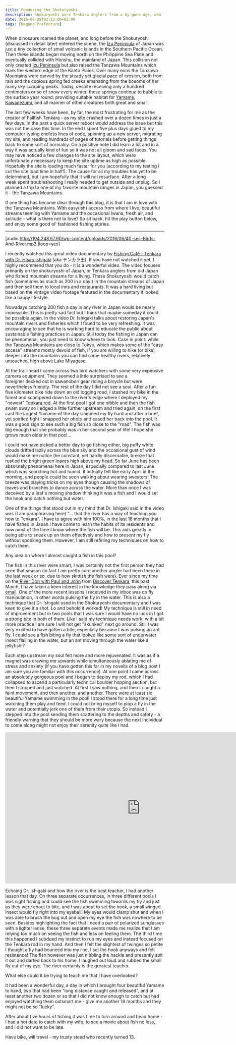 ```yaml
---
title: Pondering the Shokuryoshi
description: Shokuryoshi were Tenkara anglers from a by-gone age, who fished the keiryu of Japan for a living. Their ingenuity has given us Tenkara as we know it today...
date: 2016-06-29T03:13:00+02:00
tags: [Nagano Prefecture]
---
```

<div class="text-lg mt-2">
<p class="mb-2">When dinosaurs roamed the planet, and long before the Shokuryoshi (discussed in detail later) entered the scene, the <a href="https://www.fallfishtenkara.com/izu-skyline/" target="_blank" rel="noopener">Izu Peninsula</a> of Japan was just a tiny collection of small volcanic islands in the Southern Pacific Ocean. Then these islands began moving north on the Philippine Sea Plate and eventually collided with Honshu, the mainland of Japan. This collision not only created <a href="https://www.fallfishtenkara.com/mount-amagi/" target="_blank" rel="noopener">Izu Peninsula</a> but also raised the Tanzawa Mountains which mark the western edge of the Kanto Plains. Over many eons the Tanzawa Mountains were carved by the steady yet glacial pace of erosion, both from rain and the copious spring fed creeks emanating from the bosoms of her many sky scraping peaks. Today, despite receiving only a hundred centimeters or so of snow every winter, these springs continue to bubble to the surface year round; providing suitable habitat for <a href="https://www.fallfishtenkara.com/yamame/" target="_blank" rel="noopener">Yamame</a>, <a href="https://www.fallfishtenkara.com/nihon-kawanezumi/" target="_blank" rel="noopener">Kawanezumi</a>, and all manner of other creatures both great and small.</p>

<p class="mt-2 mb-2">The last few weeks have been, by far, the most frustrating for me as the creator of Fallfish Tenkara - as my site crashed over a dozen times in just a few days. In the past a quick server reboot would address the issue but this was not the case this time. In the end I spent five plus days glued to my computer typing endless lines of code, spinning up a new server, migrating my site, and reading hundreds of pages of tutorials before getting things back to some sort of normalcy. On a positive note I did learn a lot and in a way it was actually kind of fun so it was not all gloom and sad faces. You may have noticed a few changes to the site layout, which were unfortunately necessary to keep the site uptime as high as possible. Hopefully the site is loading much faster for you (according to my testing I cut the site load time in half!). The cause for all my troubles has yet to be determined, but I am hopefully that it will not resurface. After a long week spent troubleshooting I really needed to get outside and unplug. So I planned a trip to one of my favorite mountain ranges in Japan, you guessed it - the Tanzawa Mountains.</p>

<p class="mt-2 mb-2">If one thing has become clear through this blog, it is that I am in love with the Tanzawa Mountains. With easy(ish) access from where I live, beautiful streams teeming with Yamame and the occasional Iwana, fresh air, and solitude - what is there not to love? So sit back, hit the play button below, and enjoy some good ol' fashioned fishing stories.</p>

<hr />

[audio http://104.248.67.90/wp-content/uploads/2016/06/40-sec-Birds-And-River.mp3 |loop=yes]

<p class="mt-2 mb-2">I recently watched this great video documentary by <a href="https://tenkaraangler.com/2016/06/17/fishing-cafe-tenkara-with-hisao-ishigaki/" target="_blank" rel="noopener">Fishing Café - Tenkara with Dr. Hisao Ishigaki</a> (aka テンカラ王). If you have not watched it yet, I highly recommend that you do - it is a wonderful video. The video focuses primarily on the shokuryoshi of Japan, or Tenkara anglers from old Japan who fished mountain streams for a living. These Shokuryoshi would catch fish (sometimes as much as 200 in a day!) in the mountain streams of Japan and then sell them to local inns and restaurants. It was a hard living but based on the vintage video footage featured in the documentary it looked like a happy lifestyle.</p>

<p class="mt-2 mb-2">Nowadays catching 200 fish a day in any river in Japan would be nearly impossible. This is pretty sad fact but I think that maybe someday it could be possible again. In the video Dr. Ishigaki talks about restoring Japan's mountain rivers and fisheries which I found to be very refreshing. It was encouraging to see that he is working hard to educate the public about sustainable fishing practices in Japan. Still today the fishing in Japan can be phenomenal, you just need to know where to look. Case in point: while the Tanzawa Mountains are close to Tokyo, which makes some of the "easy access" streams mostly devoid of fish, if you are willing to hike (or bike) deeper into the mountains you can find some healthy rivers, relatively untouched, high above Lake Miyagase.</p>

<p class="mt-2 mb-2">At the trail-head I came across two bird watchers with some very expensive camera equipment. They seemed a little surprised to see a foreigner decked out in sawanobori gear riding a bicycle but were nevertheless friendly. The rest of the day I did not see a soul. After a fun five kilometer bike ride down an old logging road, I stashed my bike in the forest and scampered down to the river's edge where I deployed my "newest" <a href="https://www.reddit.com/r/Tenkara/comments/4ocmx0/my_latest_tenkara_rod_acquisition/" target="_blank" rel="noopener">Tenkara rod</a>. At the first pool I got one nibble and then the fish swam away so I edged a little further upstream and tried again, on the first cast the largest Yamame of the day slammed my fly hard and after a brief, yet spirited fight I snapped her photo and eased her back into the pool. It was a good sign to see such a big fish so close to the "road". The fish was big enough that she probably was in her second year of life! I hope she grows much older in that pool...</p>

<p class="mt-2 mb-2">I could not have picked a better day to go fishing either, big puffy white clouds drifted lazily across the blue sky and the occasional gust of wind would make me notice the constant, yet hardly discernable, breeze that rustled the bright green leaves high above my head. So far June has been absolutely phenomenal here in Japan, especially compared to last June which was scorching hot and humid. It actually felt like early April in the morning, and people could be seen walking about wearing sweaters! The breeze was playing tricks on my eyes though causing the shadows of leaves and branches to dance across the water. More than once I was deceived by a leaf's moving shadow thinking it was a fish and I would set the hook and catch nothing but water.</p>

<p class="mt-2 mb-2">One of the things that stood out in my mind that Dr. Ishigaki said in the video was (I am paraphrasing here) "... that the river has a way of teaching you how to Tenkara". I have to agree with him 100%, in the last 18 months that I have fished in Japan I have come to learn the habits of its residents and now most of the time I know where the fish will be. This aids greatly in being able to sneak up on them effectively and how to present my fly without spooking them. However, I am still refining my techniques on how to catch them.</p>

<p class="mt-2 mb-2">Any idea on where I almost caught a fish in this pool?</p>

<p class="mt-2 mb-2">The fish in this river were smart, I was certainly not the first person they had seen that season (in fact I am pretty sure another angler had been there in the last week or so, due to how skittish the fish were). Ever since my time on the<a href="https://www.fallfishtenkara.com/grayling/" target="_blank" rel="noopener"> River Don with Paul and John</a> from <a href="https://www.discovertenkara.co.uk/" target="_blank" rel="noopener">Discover Tenkara</a>, this past March, I have taken a keen interest in the knowledge they pass along via <a href="https://youtu.be/VUi-kezRaJ4" target="_blank" rel="noopener">email</a>. One of the more recent lessons I received in my inbox was on fly manipulation, in other words pulsing the fly in the water. This is also a technique that Dr. Ishigaki used in the Shokuryoshi documentary and I was keen to give it a shot. Lo and behold it worked! My technique is still in need of improvement but in two pools that I was sure I would have no luck in I got a strong bite in both of them. Like I said my technique needs work, with a bit more practice I am sure I will not get "skunked" next go around. Still I was very excited to have gotten a bite, especially because I was pulsing an ant fly. I could see a fish biting a fly that looked like some sort of underwater insect flailing in the water, but an ant moving through the water like a jellyfish!?</p>

<p class="mt-2 mb-2">Each step upstream my soul felt more and more rejuvenated. It was as if a magnet was drawing me upwards while simultaneously ablating me of stress and anxiety (if you have gotten this far in my novella of a blog post I am sure you are familiar with this occurrence). At one point I came across an absolutely gorgeous pool and I began to deploy my rod, which I had collapsed to ascend a particularly technical boulder hopping section, but then I stopped and just watched. At first I saw nothing, and then I caught a faint movement, and then another, and another. There were at least six beautiful Yamame swimming in the pool! I stood there for a long time just watching them play and feed. I could not bring myself to plop a fly in the water and potentially jerk one of them from their utopia. So instead I stepped into the pool sending them scattering to the depths and safety - a friendly warning that they should be more wary because the next individual to come along might not enjoy their serenity quite like I had.</p>

<div style="margin: 0px auto; text-align: center;"><iframe src="https://www.youtube.com/embed/ziPExFttmKY" width="853" height="480" frameborder="0" allowfullscreen="allowfullscreen"></iframe></div>

<p class="mt-2 mb-2">Echoing Dr. Ishigaki and how the river is the best teacher, I had another lesson that day. On three separate occurrences, in three different pools I was sight fishing and could see the fish swimming towards my fly and just as they were about to bite, and I was about to set the hook, a small winged insect would fly <span class="font-semibold">right</span> into my eyeball! My eyes would clamp shut and when I was able to brush the bug out and open my eye the fish was nowhere to be seen. Besides highlighting the fact that I need a pair of polarized sunglasses with a lighter lense, these three separate events made me realize that I am relying too much on seeing the fish and less on feeling them. The third time this happened I subdued my instinct to rub my eyes and instead focused on the Tenkara rod in my hand. And then I felt the slightest of twinges so petite I thought a fly had bounced into my line, I set the hook anyways and felt resistance! The fish however was just nibbling the hackle and presently spit it out and darted back to his home. I laughed out loud and rubbed the small fly out of my eye. The river certainly is the greatest teacher.</p>

<p class="mt-2 mb-2">What else could it be trying to teach me that I have overlooked?</p>

<p class="mt-2 mb-2">It had been a wonderful day, a day in which I brought four beautiful Yamame to hand, two that had been "long distance caught and released", and at least another two dozen or so that I did not know enough to catch but had enjoyed watching them outsmart me - give me another 18 months and they might not be so "lucky".</p>

<p class="mt-2 mb-2">After about five hours of fishing it was time to turn around and head home - I had a hot date to catch with my wife, to see a movie about fish no less, and I did not want to be late.</p>

<p class="mt-2 mb-2">Have bike, will travel - my trusty steed who recently turned 13.</p>

<img class="w-8/12 rounded-lg shadow-lg mx-auto" src="" alt="" />
</div>